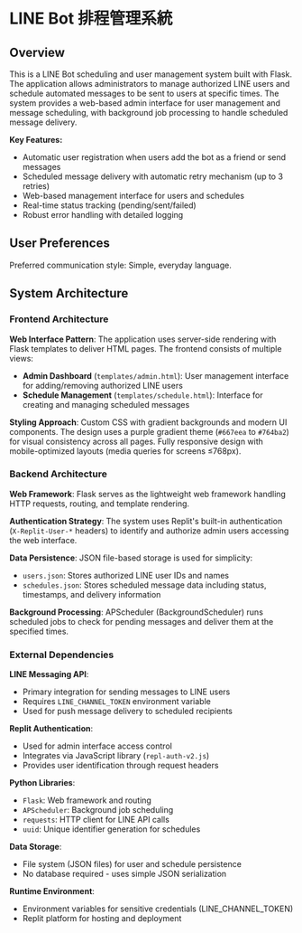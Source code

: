 # LINE Bot 排程管理系統

## Overview

This is a LINE Bot scheduling and user management system built with Flask. The application allows administrators to manage authorized LINE users and schedule automated messages to be sent to users at specific times. The system provides a web-based admin interface for user management and message scheduling, with background job processing to handle scheduled message delivery.

**Key Features:**
- Automatic user registration when users add the bot as a friend or send messages
- Scheduled message delivery with automatic retry mechanism (up to 3 retries)
- Web-based management interface for users and schedules
- Real-time status tracking (pending/sent/failed)
- Robust error handling with detailed logging

## User Preferences

Preferred communication style: Simple, everyday language.

## System Architecture

### Frontend Architecture

**Web Interface Pattern**: The application uses server-side rendering with Flask templates to deliver HTML pages. The frontend consists of multiple views:

- **Admin Dashboard** (`templates/admin.html`): User management interface for adding/removing authorized LINE users
- **Schedule Management** (`templates/schedule.html`): Interface for creating and managing scheduled messages

**Styling Approach**: Custom CSS with gradient backgrounds and modern UI components. The design uses a purple gradient theme (`#667eea` to `#764ba2`) for visual consistency across all pages. Fully responsive design with mobile-optimized layouts (media queries for screens ≤768px).

### Backend Architecture

**Web Framework**: Flask serves as the lightweight web framework handling HTTP requests, routing, and template rendering.

**Authentication Strategy**: The system uses Replit's built-in authentication (`X-Replit-User-*` headers) to identify and authorize admin users accessing the web interface.

**Data Persistence**: JSON file-based storage is used for simplicity:
- `users.json`: Stores authorized LINE user IDs and names
- `schedules.json`: Stores scheduled message data including status, timestamps, and delivery information

**Background Processing**: APScheduler (BackgroundScheduler) runs scheduled jobs to check for pending messages and deliver them at the specified times.

### External Dependencies

**LINE Messaging API**: 
- Primary integration for sending messages to LINE users
- Requires `LINE_CHANNEL_TOKEN` environment variable
- Used for push message delivery to scheduled recipients

**Replit Authentication**:
- Used for admin interface access control
- Integrates via JavaScript library (`repl-auth-v2.js`)
- Provides user identification through request headers

**Python Libraries**:
- `Flask`: Web framework and routing
- `APScheduler`: Background job scheduling
- `requests`: HTTP client for LINE API calls
- `uuid`: Unique identifier generation for schedules

**Data Storage**:
- File system (JSON files) for user and schedule persistence
- No database required - uses simple JSON serialization

**Runtime Environment**:
- Environment variables for sensitive credentials (LINE_CHANNEL_TOKEN)
- Replit platform for hosting and deployment